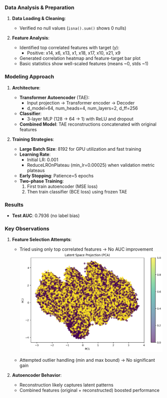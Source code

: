 ### Data Analysis & Preparation
1. **Data Loading & Cleaning**:
   - Verified no null values (`isna().sum()` shows 0 nulls)

2. **Feature Analysis**:
   - Identified top correlated features with target (y):
     - Positive: x14, x6, x13, x1, x18, x17, x10, x21, x9
   - Generated correlation heatmap and feature-target bar plot
   - Basic statistics show well-scaled features (means ~0, stds ~1)

### Modeling Approach
1. **Architecture**:
   - **Transformer Autoencoder** (TAE):
     - Input projection → Transformer encoder → Decoder
     - d_model=64, num_heads=4, num_layers=2, d_ff=256
   - **Classifier**:
     - 3-layer MLP (128 → 64 → 1) with ReLU and dropout
   - **Combined Model**: TAE reconstructions concatenated with original features

2. **Training Strategies**:
   - **Large Batch Size**: 8192 for GPU utilization and fast training
   - **Learning Rate**:
     - Initial LR: 0.001
     - ReduceLROnPlateau (min_lr=0.00025) when validation metric plateaus
   - **Early Stopping**: Patience=5 epochs
   - **Two-phase Training**:
     1. First train autoencoder (MSE loss)
     2. Then train classifier (BCE loss) using frozen TAE

### Results
- **Test AUC**: 0.7936 (no label bias)


### Key Observations
1. **Feature Selection Attempts**:
   - Tried using only top correlated features → No AUC improvement
![Latent Space Projection](https://raw.githubusercontent.com/Abdelrahman10101/CMS/main/Event%20Classification%20with%20Masked%20Transformer%20Autoencoders/Latent%20Space%20Projection.png)

   - Attempted outlier handling (min and max bound) → No significant gain

2. **Autoencoder Behavior**:
   - Reconstruction likely captures latent patterns
   - Combined features (original + reconstructed) boosted performance
